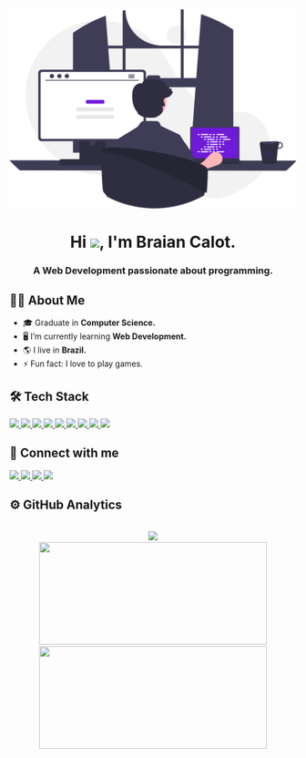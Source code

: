 <a href="#"><img width="100%" height="350px" src="prog.svg"></a>


<h1 align="center"> Hi <img src="https://raw.githubusercontent.com/MartinHeinz/MartinHeinz/master/wave.gif" width="30px">, I'm Braian Calot. </h1> 
<h3 align="center">A Web Development passionate about programming.</h3>

## 🙋‍♂ About Me
- 🎓 Graduate in **Computer Science.**
- 🖥️ I’m currently learning **Web Development.**
- 🌎 I live in **Brazil.**
- ⚡ Fun fact: I love to play games.


<h2> 🛠️ Tech Stack </h2>
<a href="https://developer.mozilla.org/en-US/docs/Web/JavaScript" target="_blank"> <img src="https://img.icons8.com/color/48/000000/javascript.png"/> </a>
<a href="https://www.w3.org/html/" target="_blank"> <img src="https://img.icons8.com/color/48/000000/html-5.png"/> </a>
<a href="https://www.w3schools.com/css/" target="_blank"> <img src="https://img.icons8.com/color/48/000000/css3.png"/> </a>
<a href="https://reactjs.org/" target="_blank"> <img src="https://img.icons8.com/color/48/000000/react-native.png"/> </a>
<a href="https://www.python.org" target="_blank"> <img src="https://img.icons8.com/color/48/000000/python"/> </a>
<a href="https://www.java.com" target="_blank"> <img src="https://img.icons8.com/color/48/000000/java-coffee-cup-logo.png"/> </a>
<a href="https://git-scm.com/" target="_blank"> <img src="https://img.icons8.com/color/48/000000/git.png"/> </a>
<a href="https://git-scm.com/" target="_blank"> <img src="https://img.icons8.com/color/48/000000/github.png"/> </a>
<a href="https://www.figma.com/" target="_blank"> <img src="https://img.icons8.com/color/48/000000/figma.png"/> </a>


<div>
  
  <h2>📲 Connect with me</h2>
  <a href="https://www.linkedin.com/in/braiancalot/" target="_blank">
  <img src="https://img.shields.io/badge/LinkedIn-0077B5?style=for-the-badge&logo=linkedin&logoColor=white">
  </a>

  <a href="https://www.facebook.com/braian.calot/" target="_blank">
  <img src="https://img.shields.io/badge/Facebook-1877F2?style=for-the-badge&logo=facebook&logoColor=white">
  </a>

  <a href="https://www.instagram.com/braian.calot/" target="_blank">
  <img src="https://img.shields.io/badge/Instagram-E4405F?style=for-the-badge&logo=instagram&logoColor=white">
  </a>
  
  <a href="https://www.youtube.com/channel/UC_saKlMQ_08XvZ63i2jtf4A" target="_blank">
  <img src="https://img.shields.io/badge/YouTube-FF0000?style=for-the-badge&logo=youtube&logoColor=white">
  </a>
  
<br>	
<h2> ⚙️  GitHub Analytics </h2>
<br>
<div align="center">
  <img height="180cm" src="https://github-readme-streak-stats.herokuapp.com/?user=braiancalot&theme=tokyonight&hide_border=true&stroke=0000"/>
  <br>
  <img height="180cm" width="400cm" src="https://github-readme-stats.vercel.app/api?username=braiancalot&theme=tokyonight&show_icons=true&hide_border=true"/>
  <img height="180cm" width="400cm" src="https://github-readme-stats.vercel.app/api/top-langs/?username=braiancalot&hide=html&layout=compact&theme=tokyonight&hide_border=true&stroke=0000"/>
</div>



 






<!--
**braiancalot/braiancalot** is a ✨ _special_ ✨ repository because its `README.md` (this file) appears on your GitHub profile.

Here are some ideas to get you started:

- 🔭 I’m currently working on ...
- 🌱 I’m currently learning ...
- 👯 I’m looking to collaborate on ...
- 🤔 I’m looking for help with ...
- 💬 Ask me about ...
- 📫 How to reach me: ...
- 😄 Pronouns: ...
- ⚡ Fun fact: ...
-->
